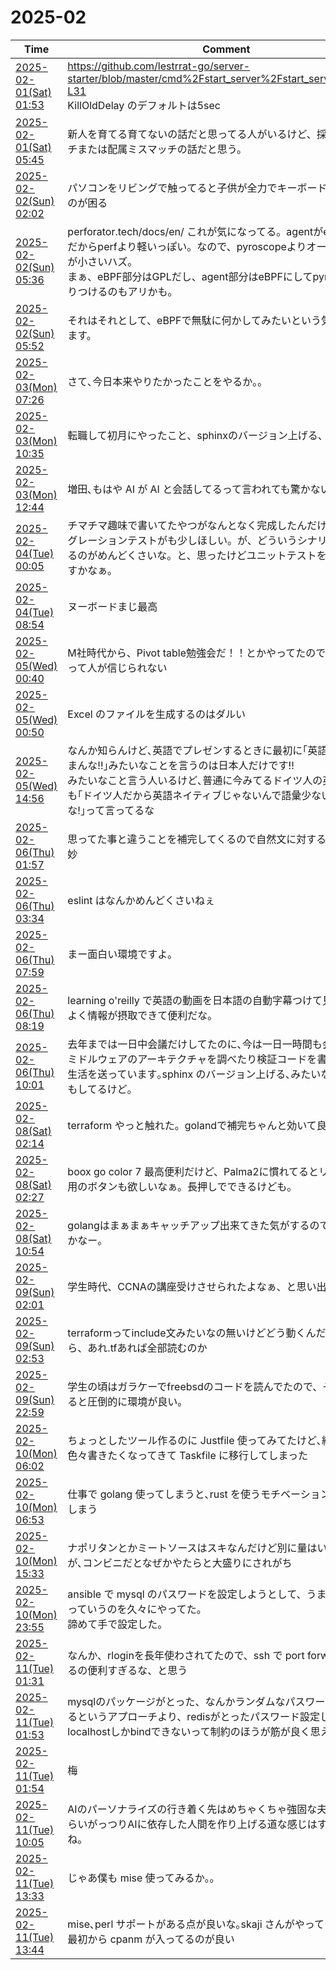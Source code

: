 # 2025-02

| Time | Comment |
| ----- | ------- |
| [2025-02-01(Sat) 01:53](https://bsky.app/profile/tokuhirom.bsky.social/post/3lh3fpopgq226) | https://github.com/lestrrat-go/server-starter/blob/master/cmd%2Fstart_server%2Fstart_server.go#L31-L31<br> KillOldDelay のデフォルトは5sec |
| [2025-02-01(Sat) 05:45](https://bsky.app/profile/tokuhirom.bsky.social/post/3lh3spy3lis26) | 新人を育てる育てないの話だと思ってる人がいるけど、採用ミスマッチまたは配属ミスマッチの話だと思う。 |
| [2025-02-02(Sun) 02:02](https://bsky.app/profile/tokuhirom.bsky.social/post/3lh5wpzai522n) | パソコンをリビングで触ってると子供が全力でキーボード叩いてくるのが困る |
| [2025-02-02(Sun) 05:36](https://bsky.app/profile/tokuhirom.bsky.social/post/3lh6coagmek2t) | perforator.tech/docs/en/ これが気になってる。agentがeBPF ベースだからperfより軽いっぽい。なので、pyroscopeよりオーバーヘッドが小さいハズ。<br>まぁ、eBPF部分はGPLだし、agent部分はeBPFにしてpyroscopeに送りつけるのもアリかも。
| [2025-02-02(Sun) 05:52](https://bsky.app/profile/tokuhirom.bsky.social/post/3lh6dllsjec2t) | それはそれとして、eBPFで無駄に何かしてみたいという気持ちはあります。 |
| [2025-02-03(Mon) 07:26](https://bsky.app/profile/tokuhirom.bsky.social/post/3lhazbvrtlc2g) | さて､今日本来やりたかったことをやるか｡｡ |
| [2025-02-03(Mon) 10:35](https://bsky.app/profile/tokuhirom.bsky.social/post/3lhbdufntgc2c) | 転職して初月にやったこと、sphinxのバージョン上げる、です。 |
| [2025-02-03(Mon) 12:44](https://bsky.app/profile/tokuhirom.bsky.social/post/3lhbl2nszhs2a) | 増田､もはや AI が AI と会話してるって言われても驚かない |
| [2025-02-04(Tue) 00:05](https://bsky.app/profile/tokuhirom.bsky.social/post/3lhcr3tk7zk2v) | チマチマ趣味で書いてたやつがなんとなく完成したんだけど、インテグレーションテストがも少しほしい。が、どういうシナリオかを考えるのがめんどくさいな。と、思ったけどユニットテストをもう少し足すかなぁ。 |
| [2025-02-04(Tue) 08:54](https://bsky.app/profile/tokuhirom.bsky.social/post/3lhdonlajg22b) | ヌーボードまじ最高 |
| [2025-02-05(Wed) 00:40](https://bsky.app/profile/tokuhirom.bsky.social/post/3lhfdjq53ac2b) | M社時代から、Pivot table勉強会だ！！とかやってたので、Excel 苦手って人が信じられない |
| [2025-02-05(Wed) 00:50](https://bsky.app/profile/tokuhirom.bsky.social/post/3lhfe3jbzos2j) | Excel のファイルを生成するのはダルい |
| [2025-02-05(Wed) 14:56](https://bsky.app/profile/tokuhirom.bsky.social/post/3lhgtemogss2q) | なんか知らんけど､英語でプレゼンするときに最初に｢英語が下手ですまんな!!｣みたいなことを言うのは日本人だけです!!<br>みたいなこと言う人いるけど､普通に今みてるドイツ人の英語プレゼンも｢ドイツ人だから英語ネイティブじゃないんで語彙少ないけどすまんな!｣って言ってるな |
| [2025-02-06(Thu) 01:57](https://bsky.app/profile/tokuhirom.bsky.social/post/3lhhybxmdvc27) | 思ってた事と違うことを補完してくるので自然文に対する copilot は微妙 |
| [2025-02-06(Thu) 03:34](https://bsky.app/profile/tokuhirom.bsky.social/post/3lhi5qklra22e) | eslint はなんかめんどくさいねぇ |
| [2025-02-06(Thu) 07:59](https://bsky.app/profile/tokuhirom.bsky.social/post/3lhimjl6nfc25) | まー面白い環境ですよ｡ |
| [2025-02-06(Thu) 08:19](https://bsky.app/profile/tokuhirom.bsky.social/post/3lhinntoyoc27) | learning o'reilly で英語の動画を日本語の自動字幕つけて見るの､効率よく情報が摂取できて便利だな｡ |
| [2025-02-06(Thu) 10:01](https://bsky.app/profile/tokuhirom.bsky.social/post/3lhitegxmic2b) | 去年までは一日中会議だけしてたのに､今は一日一時間も会議が無く､ミドルウェアのアーキテクチャを調べたり検証コードを書いたりする生活を送っています｡sphinx のバージョン上げる､みたいな泥臭い仕事もしてるけど｡ |
| [2025-02-08(Sat) 02:14](https://bsky.app/profile/tokuhirom.bsky.social/post/3lhn26dfrbk22) | terraform やっと触れた。golandで補完ちゃんと効いて良い。 |
| [2025-02-08(Sat) 02:27](https://bsky.app/profile/tokuhirom.bsky.social/post/3lhn2v2lwrs22) | boox go color 7 最高便利だけど、Palma2に慣れてるとリフレッシュ用のボタンも欲しいなぁ。長押しでできるけども。 |
| [2025-02-08(Sat) 10:54](https://bsky.app/profile/tokuhirom.bsky.social/post/3lhnxb65hds2f) | golangはまぁまぁキャッチアップ出来てきた気がするので、次はPHPかなー。 |
| [2025-02-09(Sun) 02:01](https://bsky.app/profile/tokuhirom.bsky.social/post/3lhpjwckwgc2c) | 学生時代、CCNAの講座受けさせられたよなぁ、と思い出す。 |
| [2025-02-09(Sun) 02:53](https://bsky.app/profile/tokuhirom.bsky.social/post/3lhpmth44qc2c) | terraformってinclude文みたいなの無いけどどう動くんだと思ってたら、あれ.tfあれば全部読むのか |
| [2025-02-09(Sun) 22:59](https://bsky.app/profile/tokuhirom.bsky.social/post/3lhrq7rz5cc2g) | 学生の頃はガラケーでfreebsdのコードを読んでたので、その頃に比べると圧倒的に環境が良い。 |
| [2025-02-10(Mon) 06:02](https://bsky.app/profile/tokuhirom.bsky.social/post/3lhshtoqowc22) | ちょっとしたツール作るのに Justfile 使ってみてたけど､結局依存関係色々書きたくなってきて Taskfile に移行してしまった |
| [2025-02-10(Mon) 06:53](https://bsky.app/profile/tokuhirom.bsky.social/post/3lhskq63xus2j) | 仕事で golang 使ってしまうと､rust を使うモチベーションが失われてしまう |
| [2025-02-10(Mon) 15:33](https://bsky.app/profile/tokuhirom.bsky.social/post/3lhthqx357s2d) | ナポリタンとかミートソースはスキなんだけど別に量はいらないのだが､コンビニだとなぜかやたらと大盛りにされがち |
| [2025-02-10(Mon) 23:55](https://bsky.app/profile/tokuhirom.bsky.social/post/3lhudswteb22g) | ansible で mysql のパスワードを設定しようとして、うまくいかねえっていうのを久々にやってた。<br>諦めて手で設定した。 |
| [2025-02-11(Tue) 01:31](https://bsky.app/profile/tokuhirom.bsky.social/post/3lhuj6wshnc2g) | なんか、rloginを長年使わされてたので、ssh で port forwarding 出来るの便利すぎるな、と思う |
| [2025-02-11(Tue) 01:53](https://bsky.app/profile/tokuhirom.bsky.social/post/3lhukf3x5qk2g) | mysqlのパッケージがとった、なんかランダムなパスワードを生成するというアプローチより、redisがとったパスワード設定しないとlocalhostしかbindできないって制約のほうが筋が良く思える |
| [2025-02-11(Tue) 01:54](https://bsky.app/profile/tokuhirom.bsky.social/post/3lhukgzukzc2g) | 梅 |
| [2025-02-11(Tue) 10:05](https://bsky.app/profile/tokuhirom.bsky.social/post/3lhvfw3b52s2g) | AIのパーソナライズの行き着く先はめちゃくちゃ強固な夫婦共依存ぐらいがっつりAIに依存した人間を作り上げる道な感じはするんすよね。 |
| [2025-02-11(Tue) 13:33](https://bsky.app/profile/tokuhirom.bsky.social/post/3lhvrja7ebk2y) | じゃあ僕も mise 使ってみるか｡｡ |
| [2025-02-11(Tue) 13:44](https://bsky.app/profile/tokuhirom.bsky.social/post/3lhvs4ftqjs2y) | mise､perl サポートがある点が良いな｡skaji さんがやってるおかげか､最初から cpanm が入ってるのが良い |

